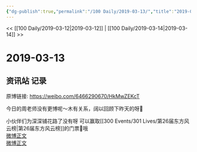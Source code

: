 ```yaml
---
{"dg-publish":true,"permalink":"/100 Daily/2019-03-13/","title":"2019-03-13","created":"2022-12-22T15:07:33.000+08:00","updated":"2023-01-09T17:24:43.359+08:00"}
---
```



<< [[100 Daily/2019-03-12\|2019-03-12]] | [[100 Daily/2019-03-14\|2019-03-14]] >>

# 2019-03-13

## 资讯站 记录

原博链接: https://weibo.com/6466290670/HkMwZEKcT

今日的周老师没有更博呢～木有关系，阔以回顾下昨天的呀🐰  
[](https://m.weibo.cn/1736988591/4349108501725059)

小伙伴们为深深铺花路了没有呀 可以赢取[[300 Events/301 Lives/第26届东方风云榜\|第26届东方风云榜]]的门票🎫哦  
[微博正文](https://m.weibo.cn/6466290670/4349412283040328)  
[微博正文](https://m.weibo.cn/6466290670/4349401705159558)
